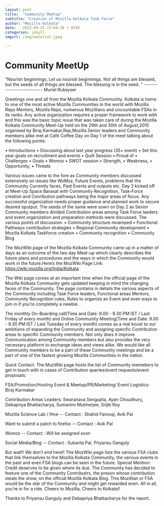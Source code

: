 ```yaml
---
layout: post
title:  "Community Meetup"
subtitle: "Creation of Mozilla Kolkata Task Force"
author: "Mozilla Kolkata"
date:   2015-09-25 13:04:10 + 0530
categories: jekyll
imgurl: /img/material.jpeg

---
```


# Community MeetUp

“Nourish beginnings, Let us nourish beginnings. Not all things are blessed, but the seeds of all things are blessed. The blessing is in the seed.   ”
                                                                                                                        -------------------------- Muriel Rukeyser

Greetings one and all from the Mozilla Kolkata Community. Kolkata is home to one of the most active Mozilla Communities in the world with Mozilla Reps Mentors, Mozilla Reps, numerous Mozillians and uncountable FSAs in its ranks. Any active organization requires a proper framework to work with and this was the basic topic issue that was taken care of during the Mozilla Kolkata Community Meet-Up held on the 29th and 30th of August,2015 organised by Biraj Karmakar,Rep,Mozilla.Senior leaders and Community members alike met at Café Coffee Day on Day 1 of the meet talking about the following points:

•	Introductions
•	Discussing about last year progress (35+ event)
•	Set this year goals on recruitment and events
•	Quilt Session
•	Proud of
•	Challenges
•	Goals
•	Womoz
•	SWOT session 
•	Strength, 
•	Weakness, 
•	Opportunity, 
•	Threats

Various issues came to the fore as Community members discussed extensively on issues like WoMoz, Future Events, problems that the Community Currently faces, Past Events and outputs etc. 
Day 2 kicked off at Meet-Up Space Barasat with Community Recognition, Task-Force creation and Conribution pathways being the major areas of focus. Any successful organization needs proper guidance and planned work to secure desired oputput. The seeds of the same were sown on Day 2 as Senior Community members divided Contribution areas among Task Force laeders and event organization and preparation methods were discussed. The various points of discussion:
•	Community structure revamped 
•	Functional Pathways contribution strategies 
•	Regional Community development
•	Mozilla Kolkata Taskforce creation
•	Community recognition
•	Community Blog

  The MozWiki page of the Mozilla Kolkata Community came up in a matter of days as an outcome of the two day Meet-up which clearly describes the future plans and procedures and the ways in which the Community would work in the future.Here’s the MozWiki Page Link: https://wiki.mozilla.org/India/Kolkata

  The Wiki page comes at an important time when the official page of the Mozilla Kolkata Community gets updated keeping in mind the changing faces of the Community. The page contains in details the various aspects of the Community including Task Force leaders, Functional areas Mentors, Community Recognition rules, Rules to organize an Event and even ways to join in if you’re completely a newbie.

  The monthly On-Boarding call(Time and Date: 9.00 - 9.30 PM IST / Last Friday of every month) and Online Community Meeting(Time and Date: 9.00 - 9.30 PM IST / Last Tuesday of every month) comes as a real boost to our ambitions of expanding the Community and assigning specific Contribution areas to specific Community members. Not only does it improve Communication among Community members but also provides the very necessary platform to exchange ideas and views alike. We would like all Community members to be a part of these Community meetings and be a part of one of the fastest growing Mozilla Communities in the nation.

Quick Contact:
The MozWiki page hosts the list of Community memebers to get in touch with in cases of Contribution queries/event requests/event proposals:

FSA/Promotion/Hosting Event & Meetup/PR/Marketing/ Event Logistics: Biraj Karmakar

Contribution Areas Leaders:
Swaranava Sengupta, Ayan Choudhury, Debapriya Bhattacharya, Sumantro Mukherjee, Srijib Roy

Mozilla Science Lab / Hive -- Contact : Shahid Farooqi, Avik Pal

Want to submit a patch to firefox -- Contact : Avik Pal 

Womoz -- Contact : Will be assigned soon

Social Media/Blog -- Contact : Sukanta Pal, Priyansu Ganguly

But wait!! We don’t end here!! The MozWiki page lists the various FSA clubs that link themselves to the Mozilla Kolkata Community, the various events in the past and even FSA blogs can be seen in the future. 
Special Mention:
Credit deserves to be given where its due. The Community has decided to feature one of the Community Contributirs, the preson whose contribution steals the show, on the official Mozilla Kolkata Blog. This Mozillian or FSA would be the star of the Community and might get rewarded even. All in all, you’re in for a ride. Cheers to Mozilla, Cheers to Kolkata!!

Thanks to Priyansu Ganguly and Debapriya Bhattacharya for the report.

